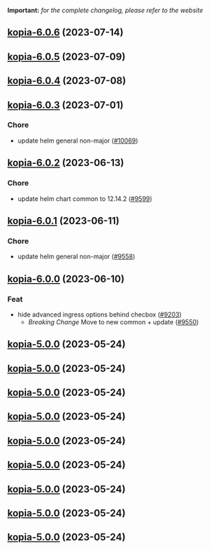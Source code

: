 **Important:**
*for the complete changelog, please refer to the website*




## [kopia-6.0.6](https://github.com/truecharts/charts/compare/kopia-6.0.5...kopia-6.0.6) (2023-07-14)




## [kopia-6.0.5](https://github.com/truecharts/charts/compare/kopia-6.0.4...kopia-6.0.5) (2023-07-09)




## [kopia-6.0.4](https://github.com/truecharts/charts/compare/kopia-6.0.3...kopia-6.0.4) (2023-07-08)




## [kopia-6.0.3](https://github.com/truecharts/charts/compare/kopia-6.0.2...kopia-6.0.3) (2023-07-01)

### Chore

- update helm general non-major ([#10069](https://github.com/truecharts/charts/issues/10069))
  
  


## [kopia-6.0.2](https://github.com/truecharts/charts/compare/kopia-6.0.1...kopia-6.0.2) (2023-06-13)

### Chore

- update helm chart common to 12.14.2 ([#9599](https://github.com/truecharts/charts/issues/9599))
  
  


## [kopia-6.0.1](https://github.com/truecharts/charts/compare/kopia-6.0.0...kopia-6.0.1) (2023-06-11)

### Chore

- update helm general non-major ([#9558](https://github.com/truecharts/charts/issues/9558))
  
  


## [kopia-6.0.0](https://github.com/truecharts/charts/compare/kopia-5.0.0...kopia-6.0.0) (2023-06-10)

### Feat

- hide advanced ingress options behind checbox ([#9203](https://github.com/truecharts/charts/issues/9203))
  - *Breaking Change* Move to new common + update ([#9550](https://github.com/truecharts/charts/issues/9550))
  
  


## [kopia-5.0.0](https://github.com/truecharts/charts/compare/kopia-4.0.9...kopia-5.0.0) (2023-05-24)




## [kopia-5.0.0](https://github.com/truecharts/charts/compare/kopia-4.0.9...kopia-5.0.0) (2023-05-24)




## [kopia-5.0.0](https://github.com/truecharts/charts/compare/kopia-4.0.9...kopia-5.0.0) (2023-05-24)




## [kopia-5.0.0](https://github.com/truecharts/charts/compare/kopia-4.0.9...kopia-5.0.0) (2023-05-24)




## [kopia-5.0.0](https://github.com/truecharts/charts/compare/kopia-4.0.9...kopia-5.0.0) (2023-05-24)




## [kopia-5.0.0](https://github.com/truecharts/charts/compare/kopia-4.0.9...kopia-5.0.0) (2023-05-24)




## [kopia-5.0.0](https://github.com/truecharts/charts/compare/kopia-4.0.9...kopia-5.0.0) (2023-05-24)




## [kopia-5.0.0](https://github.com/truecharts/charts/compare/kopia-4.0.9...kopia-5.0.0) (2023-05-24)




## [kopia-5.0.0](https://github.com/truecharts/charts/compare/kopia-4.0.9...kopia-5.0.0) (2023-05-24)
